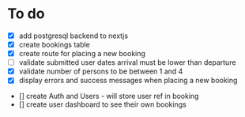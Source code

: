 # To do 

- [x] add postgresql backend to nextjs
- [x] create bookings table
- [x] create route for placing a new booking
- [ ] validate submitted user dates arrival must be lower than departure
- [x] validate number of persons to be between 1 and 4
- [x] display errors and success messages when placing a new booking
- [] create Auth and Users - will store user ref in booking
- [] create user dashboard to see their own bookings

